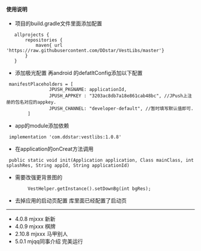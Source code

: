 #### 使用说明
* 项目的build.gradle文件里面添加配置
```
   allprojects {
       repositories {
           maven{ url 'https://raw.githubusercontent.com/DDstar/VestLibs/master'}
       }
   }
   ```
* 添加极光配置
再android 的defatltConfig添加以下配置
```
 manifestPlaceholders = [
                JPUSH_PKGNAME: applicationId,
                JPUSH_APPKEY : "3203ac8db7a18e861cab48bc", //JPush上注册的包名对应的appkey.
                JPUSH_CHANNEL: "developer-default", //暂时填写默认值即可.
        ]
```
   * app的module添加依赖
   ```
    implementation 'com.ddstar:vestlibs:1.0.8'
   ```

* 在application的onCreat方法调用
```
 public static void init(Application application, Class mainClass, int splashRes, String appId, String applicationId)
```
* 需要改强更背景图的
```
        VestHelper.getInstance().setDownBg(int bgRes);
```
* 去掉应用的启动页配置
库里面已经配置了启动页
***
* 4.0.8 mjxxx 新新
* 4.0.9 mjxxx 棋牌
* 2.10.8 mjxxx 马甲别人
* 5.0.1 mjqq同事介绍
完美运行
